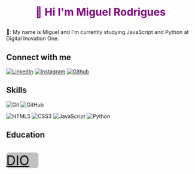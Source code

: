 <h1>
<p style="text-align: center; color:purple"> 👋 Hi I'm Miguel Rodrigues</p>
</h1>

📝: My name is Miguel and I'm currently studying JavaScript and Python at Digital Inovation One.

## Connect with me

[![LinkedIn](https://img.shields.io/badge/LinkedIn-000?style=for-the-badge&logo=linkedin&logoColor=0E76A8)](https://www.linkedin.com/in/miguel-rodrigues-5220aa22a/) [![Instagram](https://img.shields.io/badge/Instagram-C0C0C0?style=for-the-badge&logo=instagram&logoColor=FF007F)](https://www.instagram.com/mrlolenergy/) [![Github](https://img.shields.io/badge/GitHub-000?style=for-the-badge&logo=github)](https://github.com/MrLoLEnergy)

## Skills

![Git](https://img.shields.io/badge/git-C0C0C0?style=for-the-badge&logo=git) ![GitHub](https://img.shields.io/badge/github-000?style=for-the-badge&logo=github)

![HTML5](https://img.shields.io/badge/HTML5-C0C0C0?style=for-the-badge&logo=html5) ![CSS3](https://img.shields.io/badge/CSS3-000?style=for-the-badge&logo=css3&logoColor=264CE4) ![JavaScript](https://img.shields.io/badge/JavaScript-C0C0C0?style=for-the-badge&logo=javascript)
![Python](https://img.shields.io/badge/Python-000?style=for-the-badge&logo=python)

## Education

<div>
  <a href="https://www.dio.me/">
    <p style="color: black; font-size:35px; border-radius: 8px; background-color: #C0C0C0; margin-inline: 0% 83%;">DIO<img src="https://hermes.digitalinnovation.one/assets/diome/logo-minimized.png" alt="Digital Inovation One" style="width: 40px; text-align:center;
    
  </a>

  </p>

</div>
